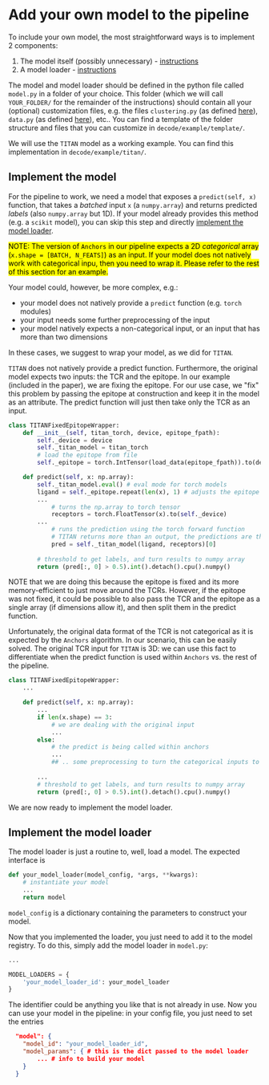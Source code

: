 # Add your own model to the pipeline

To include your own model, the most straightforward ways is to implement 2 components:

1. The model itself (possibly unnecessary) - [instructions](#implement-the-model)
2. A model loader - [instructions](#implement-the-model-loader)

The model and model loader should be defined in the python file called `model.py` in a folder of your choice. 
This folder (which we will call `YOUR_FOLDER/` for the remainder of the instructions) should contain all your (optional) customization files, e.g. the files `clustering.py` (as defined [here](./add_clustering_method.md)), `data.py` (as defined [here](./add_dataset.md)), etc..
You can find a template of the folder structure and files that you can customize in `decode/example/template/`.

We will use the `TITAN` model as a working example. 
You can find this implementation in `decode/example/titan/`.

## Implement the model 

For the pipeline to work, we need a model that exposes a `predict(self, x)`
 function, that takes a *batched* input `x` (a `numpy.array`) and returns predicted *labels* (also `numpy.array` but 1D). 
If your model already provides this method (e.g. a `scikit` model), you can skip this step and directly [implement the model loader](#implement-the-model-loader).

<mark>NOTE: The version of `Anchors` in our pipeline expects a 2D *categorical* array (`x.shape = [BATCH, N_FEATS]`) as an input. 
If your model does not natively work with categorical inpu, then you need to wrap it. Please refer to the rest of this section for an example.</mark>

Your model could, however, be more complex, e.g.:
- your model does not natively provide a `predict` function (e.g. `torch` modules)
- your input needs some further preprocessing of the input
- your model natively expects a non-categorical input, or an input that has more than two dimensions

In these cases, we suggest to wrap your model, as we did for `TITAN`. 

``TITAN`` does not natively provide a predict function. Furthermore, the original model expects two inputs: the TCR and the epitope. 
In our example (included in the paper), we are fixing the epitope. 
For our use case, we "fix" this problem by passing the epitope at construction and keep it in the model as an attribute.
The predict function will just then take only the TCR as an input.

```python
class TITANFixedEpitopeWrapper:
    def __init__(self, titan_torch, device, epitope_fpath):
        self._device = device
        self._titan_model = titan_torch
        # load the epitope from file
        self._epitope = torch.IntTensor(load_data(epitope_fpath)).to(device)

    def predict(self, x: np.array):
        self._titan_model.eval() # eval mode for torch models
        ligand = self._epitope.repeat(len(x), 1) # adjusts the epitope to the right size
        ...
            # turns the np.array to torch tensor
            receptors = torch.FloatTensor(x).to(self._device)
        ...
            # runs the prediction using the torch forward function
            # TITAN returns more than an output, the predictions are the first ones
            pred = self._titan_model(ligand, receptors)[0]
            
        # threshold to get labels, and turn results to numpy array
        return (pred[:, 0] > 0.5).int().detach().cpu().numpy()
```

NOTE that we are doing this because the epitope is fixed and its more memory-efficient to just move around the TCRs. 
However, if the epitope was not fixed, it could be possible to also pass the TCR and the epitope as a single array (if dimensions allow it), and then split them in the predict function.

Unfortunately, the original data format of the TCR is not categorical as it is expected by the `Anchors` algorithm.
In our scenario, this can be easily solved. The original TCR input for `TITAN` is 3D: we can use this fact to differentiate when
the predict function is used within `Anchors` vs. the rest of the pipeline.

```python
class TITANFixedEpitopeWrapper:
    ...

    def predict(self, x: np.array):
        ...
        if len(x.shape) == 3:
            # we are dealing with the original input
            ...
        else:
            # the predict is being called within anchors
            ...
            ## .. some preprocessing to turn the categorical inputs to the original format expected by TITAN
        
        ...
        # threshold to get labels, and turn results to numpy array
        return (pred[:, 0] > 0.5).int().detach().cpu().numpy()
```

We are now ready to implement the model loader.

## Implement the model loader

The model loader is just a routine to, well, load a model. 
The expected interface is

```python
def your_model_loader(model_config, *args, **kwargs):
    # instantiate your model
    ...
    return model
```

`model_config` is a dictionary containing the parameters to construct your model. 

Now that you implemented the loader, you just need to add it to the model registry.
To do this, simply add the model loader in `model.py`:

```python
...

MODEL_LOADERS = {
    'your_model_loader_id': your_model_loader
}
```

The identifier could be anything you like that is not already in use. 
Now you can use your model in the pipeline: in your config file, you just need to set the entries

```json
  "model": {
    "model_id": "your_model_loader_id",
    "model_params": { # this is the dict passed to the model loader
        ... # info to build your model
    }
  }
```

